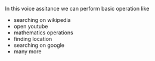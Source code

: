 In this voice assitance we can perform basic operation like
- searching on wikipedia
- open youtube
- mathematics operations
- finding location
- searching on google
- many more
